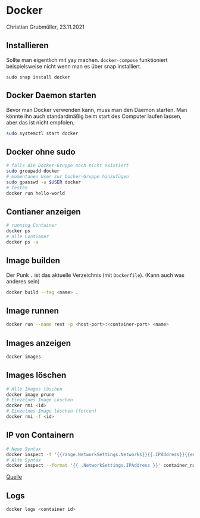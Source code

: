 # Docker

Christian Grubmüller, 23.11.2021

## Installieren

Sollte man eigentlich mit yay machen. `docker-compose` funktioniert beispielsweise nicht wenn man es über snap installiert.

```shell
sudo snap install docker
```

## Docker Daemon starten

Bevor man Docker verwenden kann, muss man den Daemon starten. Man könnte ihn auch standardmäßig beim start des Computer laufen lassen, aber das ist nicht empfolen.

```bash
sudo systemctl start docker
```





## Docker ohne sudo

```bash
# falls die Docker-Gruppe noch nicht existiert
sudo groupadd docker
# momentanen User zur Docker-Gruppe hinzufügen
sudo gpasswd -a $USER docker
# testen
docker run hello-world
```

## Contianer anzeigen

```bash
# running Container
docker ps
# alle Contianer 
docker ps -a
```

## Image builden

Der Punk `.` ist das aktuelle Verzeichnis (mit `Dockerfile`). (Kann auch was anderes sein)

```bash
docker build --tag <name> .
```

## Image runnen

```bash
docker run --name rest -p <host-port>:<container-port> <name>
```

## Images anzeigen

```bash
docker images
```

## Images löschen

```bash
# Alle Images löschen
docker image prune
# Einzelnes Image Löschen
docker rmi <id>
# Einzelnes Image löschen (forcen)
docker rmi -f <id>
```

## IP von Containern

```bash
# Neue Syntax
docker inspect -f '{{range.NetworkSettings.Networks}}{{.IPAddress}}{{end}}' <container_name_or_id>
# Alte Syntax
docker inspect --format '{{ .NetworkSettings.IPAddress }}' container_name_or_id
```

[Quelle](https://stackoverflow.com/questions/17157721/how-to-get-a-docker-containers-ip-address-from-the-host)

## Logs

```bash
docker logs <container id>
```

